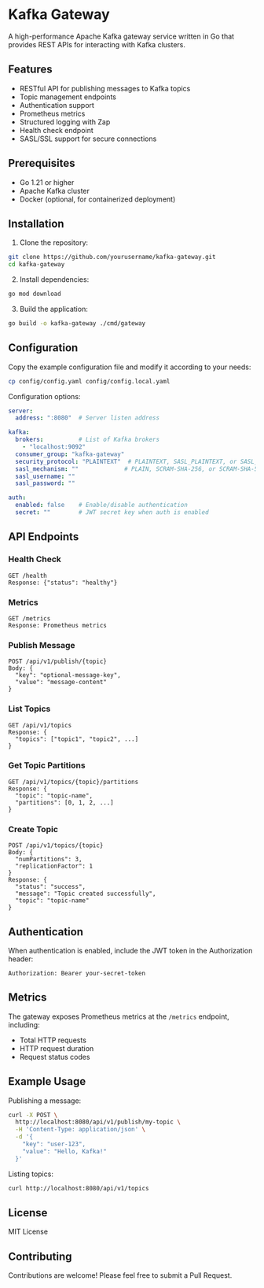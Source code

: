 # Kafka Gateway

A high-performance Apache Kafka gateway service written in Go that provides REST APIs for interacting with Kafka clusters.

## Features

- RESTful API for publishing messages to Kafka topics
- Topic management endpoints
- Authentication support
- Prometheus metrics
- Structured logging with Zap
- Health check endpoint
- SASL/SSL support for secure connections

## Prerequisites

- Go 1.21 or higher
- Apache Kafka cluster
- Docker (optional, for containerized deployment)

## Installation

1. Clone the repository:
```bash
git clone https://github.com/yourusername/kafka-gateway.git
cd kafka-gateway
```

2. Install dependencies:
```bash
go mod download
```

3. Build the application:
```bash
go build -o kafka-gateway ./cmd/gateway
```

## Configuration

Copy the example configuration file and modify it according to your needs:

```bash
cp config/config.yaml config/config.local.yaml
```

Configuration options:

```yaml
server:
  address: ":8080"  # Server listen address

kafka:
  brokers:          # List of Kafka brokers
    - "localhost:9092"
  consumer_group: "kafka-gateway"
  security_protocol: "PLAINTEXT"  # PLAINTEXT, SASL_PLAINTEXT, or SASL_SSL
  sasl_mechanism: ""             # PLAIN, SCRAM-SHA-256, or SCRAM-SHA-512
  sasl_username: ""
  sasl_password: ""

auth:
  enabled: false    # Enable/disable authentication
  secret: ""        # JWT secret key when auth is enabled
```

## API Endpoints

### Health Check
```
GET /health
Response: {"status": "healthy"}
```

### Metrics
```
GET /metrics
Response: Prometheus metrics
```

### Publish Message
```
POST /api/v1/publish/{topic}
Body: {
  "key": "optional-message-key",
  "value": "message-content"
}
```

### List Topics
```
GET /api/v1/topics
Response: {
  "topics": ["topic1", "topic2", ...]
}
```

### Get Topic Partitions
```
GET /api/v1/topics/{topic}/partitions
Response: {
  "topic": "topic-name",
  "partitions": [0, 1, 2, ...]
}
```

### Create Topic
```
POST /api/v1/topics/{topic}
Body: {
  "numPartitions": 3,
  "replicationFactor": 1
}
Response: {
  "status": "success",
  "message": "Topic created successfully",
  "topic": "topic-name"
}
```

## Authentication

When authentication is enabled, include the JWT token in the Authorization header:
```
Authorization: Bearer your-secret-token
```

## Metrics

The gateway exposes Prometheus metrics at the `/metrics` endpoint, including:
- Total HTTP requests
- HTTP request duration
- Request status codes

## Example Usage

Publishing a message:
```bash
curl -X POST \
  http://localhost:8080/api/v1/publish/my-topic \
  -H 'Content-Type: application/json' \
  -d '{
    "key": "user-123",
    "value": "Hello, Kafka!"
  }'
```

Listing topics:
```bash
curl http://localhost:8080/api/v1/topics
```

## License

MIT License

## Contributing

Contributions are welcome! Please feel free to submit a Pull Request.